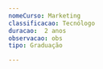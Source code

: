 ```yaml
---
nomeCurso: Marketing 
classificacao: Tecnólogo 
duracao:  2 anos 
observacao: obs
tipo: Graduação 

---
```


